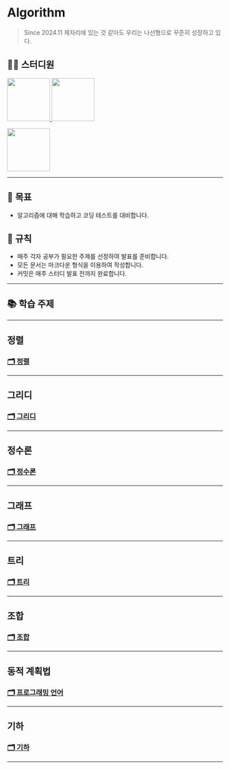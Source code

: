 # Algorithm
> Since 2024.11
> 제자리에 있는 것 같아도 우리는 나선형으로 꾸준히 성장하고 있다.

## 👨‍💻  스터디원
<p>
<a href="https://github.com/jonghyeok98">
  <img src="https://avatars.githubusercontent.com/u/77715064?v=4" width="100">
</a>
<a href="https://github.com/vhzkclq0705">
  <img src="https://avatars.githubusercontent.com/u/75382687?v=4" width="100">
</a>
</p>
<a href="https://github.com/altpfwlzh">
  <img src="https://avatars.githubusercontent.com/u/75382687?v=4" width="100">
</a>
</p>


---
## 📖 목표
- 알고리즘에 대해 학습하고 코딩 테스트를 대비합니다.

## 📝 규칙
- 매주 각자 공부가 필요한 주제를 선정하여 발표를 준비합니다.
- 모든 문서는 마크다운 형식을 이용하여 작성합니다.
- 커밋은 매주 스터디 발표 전까지 완료합니다.

---

## 📚 학습 주제


---
## 정렬
### [🗂 정렬](./Contents/Sort)

--- 
## 그리디
### [🗂 그리디](./Contents/Greedy)

---
## 정수론
### [🗂 정수론](./Contents/NumberTheory)

---

## 그래프
### [🗂 그래프](./Contents/Graph)

---

## 트리
### [🗂 트리](./Contents/Tree)


---


## 조합
### [🗂 조합](./Contents/Combination)

---

## 동적 계획법
### [🗂 프로그래밍 언어](./Contents/DP)

---

## 기하
### [🗂 기하](./Contents/Geometry)

---
